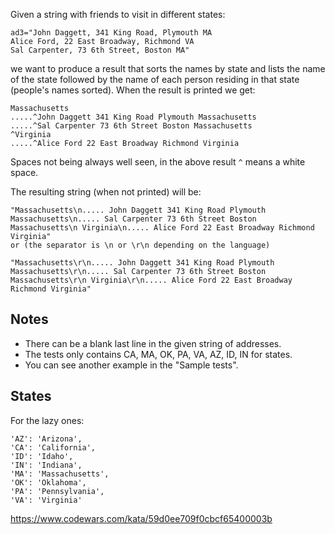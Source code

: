 Given a string with friends to visit in different states:

```
ad3="John Daggett, 341 King Road, Plymouth MA
Alice Ford, 22 East Broadway, Richmond VA
Sal Carpenter, 73 6th Street, Boston MA"
```
we want to produce a result that sorts the names by state and lists the name of the state followed by the name of each person residing in that state (people's names sorted). When the result is printed we get:

```
Massachusetts
.....^John Daggett 341 King Road Plymouth Massachusetts
.....^Sal Carpenter 73 6th Street Boston Massachusetts
^Virginia
.....^Alice Ford 22 East Broadway Richmond Virginia
```

Spaces not being always well seen, in the above result `^` means a white space.

The resulting string (when not printed) will be:
```
"Massachusetts\n..... John Daggett 341 King Road Plymouth Massachusetts\n..... Sal Carpenter 73 6th Street Boston Massachusetts\n Virginia\n..... Alice Ford 22 East Broadway Richmond Virginia"
or (the separator is \n or \r\n depending on the language)
```

```
"Massachusetts\r\n..... John Daggett 341 King Road Plymouth Massachusetts\r\n..... Sal Carpenter 73 6th Street Boston Massachusetts\r\n Virginia\r\n..... Alice Ford 22 East Broadway Richmond Virginia"
```

## Notes
- There can be a blank last line in the given string of addresses.
- The tests only contains CA, MA, OK, PA, VA, AZ, ID, IN for states.
- You can see another example in the "Sample tests".

## States
For the lazy ones:

```
'AZ': 'Arizona',
'CA': 'California',
'ID': 'Idaho',
'IN': 'Indiana',
'MA': 'Massachusetts',
'OK': 'Oklahoma',
'PA': 'Pennsylvania',
'VA': 'Virginia'
```

https://www.codewars.com/kata/59d0ee709f0cbcf65400003b